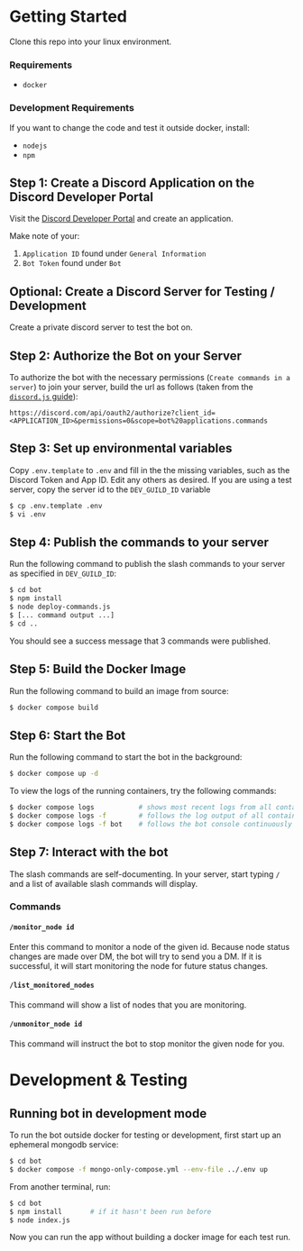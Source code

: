 # Getting Started

Clone this repo into your linux environment. 

### Requirements

* `docker`

### Development Requirements

If you want to change the code and test it outside docker, install:

* `nodejs`
* `npm`

## Step 1: Create a Discord Application on the Discord Developer Portal

Visit the [Discord Developer Portal](https://discord.com/developers/applications) and create an application. 

Make note of your:

1. `Application ID` found under `General Information`
2. `Bot Token` found under `Bot`

## Optional: Create a Discord Server for Testing / Development

Create a private discord server to test the bot on.

## Step 2: Authorize the Bot on your Server

To authorize the bot with the necessary permissions (`Create commands in a server`) to join your server, build the url as follows (taken from the [`discord.js` guide](https://discordjs.guide/preparations/adding-your-bot-to-servers.html)):

```
https://discord.com/api/oauth2/authorize?client_id=<APPLICATION_ID>&permissions=0&scope=bot%20applications.commands
```

## Step 3: Set up environmental variables

Copy `.env.template` to `.env` and fill in the the missing variables, such as the Discord Token and App ID. Edit any others as desired. If you are using a test server, copy the server id to the `DEV_GUILD_ID` variable

```bash
$ cp .env.template .env
$ vi .env
```

## Step 4: Publish the commands to your server

Run the following command to publish the slash commands to your server as specified in `DEV_GUILD_ID`:

```bash
$ cd bot
$ npm install
$ node deploy-commands.js
$ [... command output ...]
$ cd ..
```

You should see a success message that 3 commands were published.

## Step 5: Build the Docker Image

Run the following command to build an image from source:

```bash
$ docker compose build
```

## Step 6: Start the Bot

Run the following command to start the bot in the background:

```bash
$ docker compose up -d
```

To view the logs of the running containers, try the following commands:

```bash
$ docker compose logs           # shows most recent logs from all containers
$ docker compose logs -f        # follows the log output of all containers continuously
$ docker compose logs -f bot    # follows the bot console continuously
```

## Step 7: Interact with the bot

The slash commands are self-documenting. In your server, start typing `/` and a list of available slash commands will display.

### Commands

#### `/monitor_node id`

Enter this command to monitor a node of the given id. Because node status changes are made over DM, the bot will try to send you a DM. If it is successful, it will start monitoring the node for future status changes.

#### `/list_monitored_nodes`

This command will show a list of nodes that you are monitoring.

#### `/unmonitor_node id`

This command will instruct the bot to stop monitor the given node for you.

# Development & Testing

## Running bot in development mode

To run the bot outside docker for testing or development, first start up an ephemeral mongodb service:

```bash
$ cd bot
$ docker compose -f mongo-only-compose.yml --env-file ../.env up
```

From another terminal, run:

```bash
$ cd bot
$ npm install       # if it hasn't been run before
$ node index.js
```

Now you can run the app without building a docker image for each test run.
 